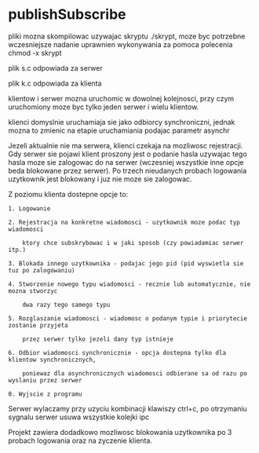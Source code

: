 # publishSubscribe

pliki mozna skompilowac uzywajac skryptu ./skrypt,
moze byc potrzebne wczesniejsze nadanie uprawnien wykonywania
za pomoca polecenia chmod -x skrypt



plik s.c odpowiada za serwer

plik k.c odpowiada za klienta



klientow i serwer mozna uruchomic w dowolnej kolejnosci, przy czym
uruchomiony moze byc tylko jeden serwer i wielu klientow.



klienci domyslnie uruchamiaja sie jako odbiorcy synchroniczni, jednak
mozna to zmienic na etapie uruchamiania podajac parametr asynchr



Jezeli aktualnie nie ma serwera, klienci czekaja na mozliwosc rejestracji.
Gdy serwer sie pojawi klient proszony jest o podanie hasla
uzywajac tego hasla moze sie zalogowac do na serwer (wczesniej wszystkie inne
opcje beda blokowane przez serwer). Po trzech nieudanych probach logowania 
uzytkownik jest blokowany i juz nie moze sie zalogowac.



Z poziomu klienta dostepne opcje to:

    1. Logowanie

    2. Rejestracja na konkretne wiadomosci - uzytkownik moze podac typ wiadomosci

        ktory chce subskrybowac i w jaki sposob (czy powiadamiac serwer itp.)

    3. Blokada innego uzytkownika - podajac jego pid (pid wyswietla sie tuz po zalogowaniu)

    4. Stworzenie nowego typu wiadomosci - recznie lub automatycznie, nie mozna stworzyc

        dwa razy tego samego typu

    5. Rozglaszanie wiadomosci - wiadomosc o podanym typie i priorytecie zostanie przyjeta

        przez serwer tylko jezeli dany typ istnieje

    6. Odbior wiadomosci synchronicznie - opcja dostepna tylko dla klientow synchronicznych,

        poniewaz dla asynchronicznych wiadomosci odbierane sa od razu po wyslaniu przez serwer

    0. Wyjscie z programu


Serwer wylaczamy przy uzyciu kombinacji klawiszy ctrl+c, po otrzymaniu sygnalu serwer usuwa wszystkie kolejki ipc

Projekt zawiera dodadkowo mozliwosc blokowania uzytkownika po 3 probach logowania oraz na zyczenie klienta.
